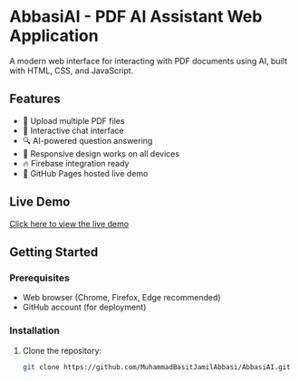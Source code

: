 # AbbasiAI - PDF AI Assistant Web Application

A modern web interface for interacting with PDF documents using AI, built with HTML, CSS, and JavaScript.



## Features

- 📁 Upload multiple PDF files
- 💬 Interactive chat interface
- 🔍 AI-powered question answering
- 📱 Responsive design works on all devices
- 🔥 Firebase integration ready
- 🚀 GitHub Pages hosted live demo

## Live Demo

[Click here to view the live demo](https://rawcdn.githack.com/MuhammadBasitJamilAbbasi/AbbasiAI/7fadb1d748fade50bed4bc62e10eba960b206e24/AI.html)

## Getting Started

### Prerequisites

- Web browser (Chrome, Firefox, Edge recommended)
- GitHub account (for deployment)

### Installation

1. Clone the repository:
   ```bash
   git clone https://github.com/MuhammadBasitJamilAbbasi/AbbasiAI.git
